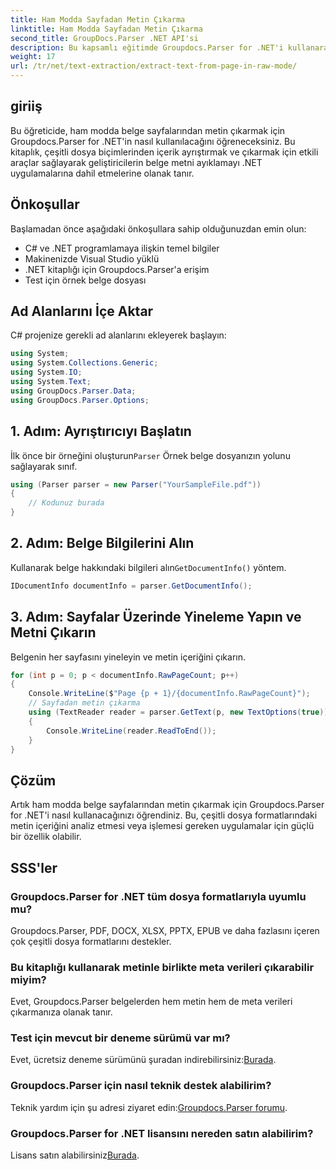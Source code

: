 ```yaml
---
title: Ham Modda Sayfadan Metin Çıkarma
linktitle: Ham Modda Sayfadan Metin Çıkarma
second_title: GroupDocs.Parser .NET API'si
description: Bu kapsamlı eğitimde Groupdocs.Parser for .NET'i kullanarak belge sayfalarından verimli metin çıkarmayı öğrenin.
weight: 17
url: /tr/net/text-extraction/extract-text-from-page-in-raw-mode/
---
```

## giriiş
Bu öğreticide, ham modda belge sayfalarından metin çıkarmak için Groupdocs.Parser for .NET'in nasıl kullanılacağını öğreneceksiniz. Bu kitaplık, çeşitli dosya biçimlerinden içerik ayrıştırmak ve çıkarmak için etkili araçlar sağlayarak geliştiricilerin belge metni ayıklamayı .NET uygulamalarına dahil etmelerine olanak tanır.
## Önkoşullar
Başlamadan önce aşağıdaki önkoşullara sahip olduğunuzdan emin olun:
- C# ve .NET programlamaya ilişkin temel bilgiler
- Makinenizde Visual Studio yüklü
- .NET kitaplığı için Groupdocs.Parser'a erişim
- Test için örnek belge dosyası

## Ad Alanlarını İçe Aktar
C# projenize gerekli ad alanlarını ekleyerek başlayın:
```csharp
using System;
using System.Collections.Generic;
using System.IO;
using System.Text;
using GroupDocs.Parser.Data;
using GroupDocs.Parser.Options;
```
## 1. Adım: Ayrıştırıcıyı Başlatın
 İlk önce bir örneğini oluşturun`Parser` Örnek belge dosyanızın yolunu sağlayarak sınıf.
```csharp
using (Parser parser = new Parser("YourSampleFile.pdf"))
{
    // Kodunuz burada
}
```
## 2. Adım: Belge Bilgilerini Alın
 Kullanarak belge hakkındaki bilgileri alın`GetDocumentInfo()` yöntem.
```csharp
IDocumentInfo documentInfo = parser.GetDocumentInfo();
```
## 3. Adım: Sayfalar Üzerinde Yineleme Yapın ve Metni Çıkarın
Belgenin her sayfasını yineleyin ve metin içeriğini çıkarın.
```csharp
for (int p = 0; p < documentInfo.RawPageCount; p++)
{
    Console.WriteLine($"Page {p + 1}/{documentInfo.RawPageCount}");
    // Sayfadan metin çıkarma
    using (TextReader reader = parser.GetText(p, new TextOptions(true)))
    {
        Console.WriteLine(reader.ReadToEnd());
    }
}
```

## Çözüm
Artık ham modda belge sayfalarından metin çıkarmak için Groupdocs.Parser for .NET'i nasıl kullanacağınızı öğrendiniz. Bu, çeşitli dosya formatlarındaki metin içeriğini analiz etmesi veya işlemesi gereken uygulamalar için güçlü bir özellik olabilir.

## SSS'ler
### Groupdocs.Parser for .NET tüm dosya formatlarıyla uyumlu mu?
Groupdocs.Parser, PDF, DOCX, XLSX, PPTX, EPUB ve daha fazlasını içeren çok çeşitli dosya formatlarını destekler.
### Bu kitaplığı kullanarak metinle birlikte meta verileri çıkarabilir miyim?
Evet, Groupdocs.Parser belgelerden hem metin hem de meta verileri çıkarmanıza olanak tanır.
### Test için mevcut bir deneme sürümü var mı?
 Evet, ücretsiz deneme sürümünü şuradan indirebilirsiniz:[Burada](https://releases.groupdocs.com/).
### Groupdocs.Parser için nasıl teknik destek alabilirim?
 Teknik yardım için şu adresi ziyaret edin:[Groupdocs.Parser forumu](https://forum.groupdocs.com/c/parser/17).
### Groupdocs.Parser for .NET lisansını nereden satın alabilirim?
 Lisans satın alabilirsiniz[Burada](https://purchase.groupdocs.com/buy).